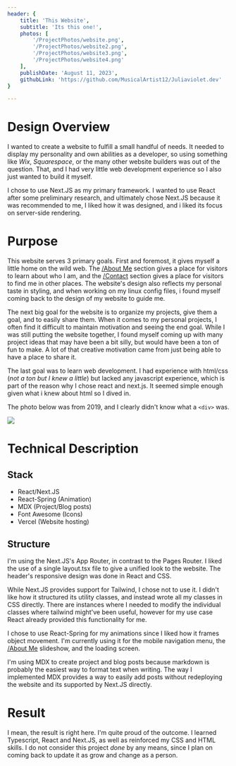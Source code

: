 ```yaml
---
header: {
    title: 'This Website',
    subtitle: 'Its this one!',
    photos: [
        '/ProjectPhotos/website.png', 
        '/ProjectPhotos/website2.png', 
        '/ProjectPhotos/website3.png', 
        '/ProjectPhotos/website4.png'
    ],
    publishDate: 'August 11, 2023',
    githubLink: 'https://github.com/MusicalArtist12/Juliaviolet.dev'
}

---
```



# Design Overview

I wanted to create a website to fulfill a small handful of needs. It needed to display my personality and own abilities as a developer, so using something like *Wix*, *Squarespace*, or the many other website builders was out of the question. That, and I had very little web development experience so I also just wanted to build it myself.

I chose to use Next.JS as my primary framework. I wanted to use React after some preliminary research, and ultimately chose Next.JS because it was recommended to me, I liked how it was designed, and i liked its focus on server-side rendering. 

# Purpose

This website serves 3 primary goals. First and foremost, it gives myself a little home on the wild web. The [/About Me](/About-Me) section gives a place for visitors to learn about who I am, and the [/Contact](/Contact) section gives a place for visitors to find me in other places. The website's design also reflects my personal taste in styling, and when working on my linux config files, i found myself coming back to the design of my website to guide me. 

The next big goal for the website is to organize my projects, give them a goal, and to easily share them. When it comes to my personal projects, I often find it difficult to maintain motivation and seeing the end goal. While I was still putting the website together, I found myself coming up with many project ideas that may have been a bit silly, but would have been a ton of fun to make. A lot of that creative motivation came from just being able to have a place to share it. 

The last goal was to learn web development. I had experience with html/css (*not a ton but I knew a little*) but lacked any javascript experience, which is part of the reason why I chose react and next.js. It seemed simple enough given what i knew about html so I dived in. 

The photo below was from 2019, and I clearly didn't know what a `<div>` was.

<img src="/ProjectPhotos/bad_website.png" />


# Technical Description

## Stack

- React/Next.JS 
- React-Spring (Animation)
- MDX (Project/Blog posts)
- Font Awesome (Icons)
- Vercel (Website hosting)

## Structure

I'm using the Next.JS's App Router, in contrast to the Pages Router. I liked the use of a single layout.tsx file to give a unified look to the website. The header's responsive design was done in React and CSS. 

While Next.JS provides support for Tailwind, I chose not to use it. I didn't like how it structured its utility classes, and instead wrote all my classes in CSS directly. There are instances where I needed to modify the individual classes where tailwind might've been useful, however for my use case React already provided this functionality for me.

I chose to use React-Spring for my animations since I liked how it frames object movement. I'm currently using it for the mobile navigation menu, the [/About Me](/About-Me) slideshow, and the loading screen. 

I'm using MDX to create project and blog posts because markdown is probably the easiest way to format text when writing. The way I implemented MDX provides a way to easily add posts without redeploying the website and its supported by Next.JS directly.

# Result

I mean, the result is right here. I'm quite proud of the outcome. I learned Typescript, React and Next.JS, as well as reinforced my CSS and HTML skills. I do not consider this project *done* by any means, since I plan on coming back to update it as grow and change as a person. 
